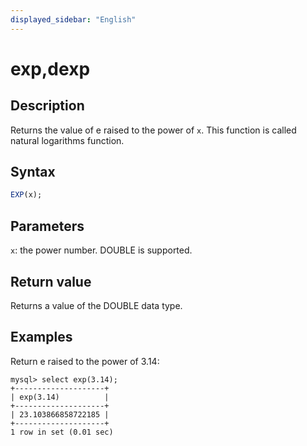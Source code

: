 ```yaml
---
displayed_sidebar: "English"
---
```


# exp,dexp

## Description

Returns the value of e raised to the power of `x`. This function is called natural logarithms function.

## Syntax

```SQL
EXP(x);
```

## Parameters

`x`: the power number. DOUBLE is supported.

## Return value

Returns a value of the DOUBLE data type.

## Examples

Return e raised to the power of 3.14:

```Plaintext
mysql> select exp(3.14);
+--------------------+
| exp(3.14)          |
+--------------------+
| 23.103866858722185 |
+--------------------+
1 row in set (0.01 sec)
```
